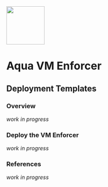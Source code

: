 <img src="https://avatars3.githubusercontent.com/u/12783832?s=200&v=4" height="100" width="100" />

# Aqua VM Enforcer

## Deployment Templates

### Overview
*work in progress*

### Deploy the VM Enforcer
*work in progress*

### References
*work in progress*